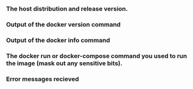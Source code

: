 ### The host distribution and release version.

### Output of the docker version command

### Output of the docker info command

### The docker run or docker-compose command you used to run the image (mask out any sensitive bits).

### Error messages recieved
